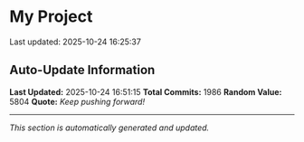# My Project


Last updated: 2025-10-24 16:25:37









































































































































































































































































































































































































































































































































































































































































































































































































































































































































































































































































































































































































































































































































































































































































































































































































































































































































































































































































































































































































































































































































































































































































































































































































































































## Auto-Update Information

**Last Updated:** 2025-10-24 16:51:15
**Total Commits:** 1986
**Random Value:** 5804
**Quote:** _Keep pushing forward!_

---
_This section is automatically generated and updated._